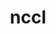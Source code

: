 ---
title: "nccl"
layout: cache
categories: [package, develop]
meta: {"versions": ["2.18.5-1", "2.19.3-1"], "compilers": ["gcc@=11.1.0", "gcc@=11.3.0"], "oss": ["ubuntu20.04", "ubuntu22.04"], "platforms": ["linux"], "targets": ["ppc64le", "x86_64_v3"], "stacks": ["e4s", "e4s-power", "ml-linux-x86_64-cuda", "root"], "num_specs": 53, "num_specs_by_stack": {"e4s-power": 1, "root": 53, "e4s": 1, "ml-linux-x86_64-cuda": 51}}
spec_details: [{"hash": "a7yrdyl4ei7wia5czrpvv3sqpbjwpoy4", "compiler": "gcc@=11.1.0", "versions": ["2.18.5-1"], "os": "ubuntu20.04", "platform": "linux", "target": "ppc64le", "variants": ["build_system=makefile", "+cuda", "cuda_arch=70"], "stacks": ["e4s-power", "root"], "size": "-", "tarball": "https://binaries.spack.io/develop/build_cache/linux-ubuntu20.04-ppc64le/gcc-11.1.0/nccl-2.18.5-1/linux-ubuntu20.04-ppc64le-gcc-11.1.0-nccl-2.18.5-1-a7yrdyl4ei7wia5czrpvv3sqpbjwpoy4.spack"}, {"hash": "flu53zolmqgfcattkd3fptvmnr42c2ve", "compiler": "gcc@=11.1.0", "versions": ["2.18.5-1"], "os": "ubuntu20.04", "platform": "linux", "target": "x86_64_v3", "variants": ["build_system=makefile", "+cuda", "cuda_arch=80"], "stacks": ["e4s", "root"], "size": "-", "tarball": "https://binaries.spack.io/develop/build_cache/linux-ubuntu20.04-x86_64_v3/gcc-11.1.0/nccl-2.18.5-1/linux-ubuntu20.04-x86_64_v3-gcc-11.1.0-nccl-2.18.5-1-flu53zolmqgfcattkd3fptvmnr42c2ve.spack"}, {"hash": "qfrvwtge5d22ftn4drlsh7nv6ul4boqh", "compiler": "gcc@=11.3.0", "versions": ["2.18.5-1"], "os": "ubuntu22.04", "platform": "linux", "target": "x86_64_v3", "variants": ["build_system=makefile", "+cuda", "cuda_arch=80"], "stacks": ["ml-linux-x86_64-cuda", "root"], "size": "-", "tarball": "https://binaries.spack.io/develop/build_cache/linux-ubuntu22.04-x86_64_v3/gcc-11.3.0/nccl-2.18.5-1/linux-ubuntu22.04-x86_64_v3-gcc-11.3.0-nccl-2.18.5-1-qfrvwtge5d22ftn4drlsh7nv6ul4boqh.spack"}, {"hash": "kfj5u3sk6c7m34zkzisyvxwbtp6cqux3", "compiler": "gcc@=11.3.0", "versions": ["2.18.5-1"], "os": "ubuntu22.04", "platform": "linux", "target": "x86_64_v3", "variants": ["build_system=makefile", "+cuda", "cuda_arch=80"], "stacks": ["ml-linux-x86_64-cuda", "root"], "size": "-", "tarball": "https://binaries.spack.io/develop/build_cache/linux-ubuntu22.04-x86_64_v3/gcc-11.3.0/nccl-2.18.5-1/linux-ubuntu22.04-x86_64_v3-gcc-11.3.0-nccl-2.18.5-1-kfj5u3sk6c7m34zkzisyvxwbtp6cqux3.spack"}, {"hash": "ht2oiva6ujviwhfiuxpxrkxvhlz5gwrf", "compiler": "gcc@=11.3.0", "versions": ["2.18.5-1"], "os": "ubuntu22.04", "platform": "linux", "target": "x86_64_v3", "variants": ["build_system=makefile", "+cuda", "cuda_arch=80"], "stacks": ["ml-linux-x86_64-cuda", "root"], "size": "-", "tarball": "https://binaries.spack.io/develop/build_cache/linux-ubuntu22.04-x86_64_v3/gcc-11.3.0/nccl-2.18.5-1/linux-ubuntu22.04-x86_64_v3-gcc-11.3.0-nccl-2.18.5-1-ht2oiva6ujviwhfiuxpxrkxvhlz5gwrf.spack"}, {"hash": "6mekxdeicg4ptpny2r3d7ohmz3ludiik", "compiler": "gcc@=11.3.0", "versions": ["2.18.5-1"], "os": "ubuntu22.04", "platform": "linux", "target": "x86_64_v3", "variants": ["build_system=makefile", "+cuda", "cuda_arch=80"], "stacks": ["ml-linux-x86_64-cuda", "root"], "size": "-", "tarball": "https://binaries.spack.io/develop/build_cache/linux-ubuntu22.04-x86_64_v3/gcc-11.3.0/nccl-2.18.5-1/linux-ubuntu22.04-x86_64_v3-gcc-11.3.0-nccl-2.18.5-1-6mekxdeicg4ptpny2r3d7ohmz3ludiik.spack"}, {"hash": "i6mhlbf4i3tllnqlcgm4pq2ionfdb7vq", "compiler": "gcc@=11.3.0", "versions": ["2.18.5-1"], "os": "ubuntu22.04", "platform": "linux", "target": "x86_64_v3", "variants": ["build_system=makefile", "+cuda", "cuda_arch=80"], "stacks": ["ml-linux-x86_64-cuda", "root"], "size": "-", "tarball": "https://binaries.spack.io/develop/build_cache/linux-ubuntu22.04-x86_64_v3/gcc-11.3.0/nccl-2.18.5-1/linux-ubuntu22.04-x86_64_v3-gcc-11.3.0-nccl-2.18.5-1-i6mhlbf4i3tllnqlcgm4pq2ionfdb7vq.spack"}, {"hash": "hdjrs62ql2xltjcmeshqagfk3waazhka", "compiler": "gcc@=11.3.0", "versions": ["2.18.5-1"], "os": "ubuntu22.04", "platform": "linux", "target": "x86_64_v3", "variants": ["build_system=makefile", "+cuda", "cuda_arch=80"], "stacks": ["ml-linux-x86_64-cuda", "root"], "size": "-", "tarball": "https://binaries.spack.io/develop/build_cache/linux-ubuntu22.04-x86_64_v3/gcc-11.3.0/nccl-2.18.5-1/linux-ubuntu22.04-x86_64_v3-gcc-11.3.0-nccl-2.18.5-1-hdjrs62ql2xltjcmeshqagfk3waazhka.spack"}, {"hash": "iujldlgeyprfxi6w3vvid5pj3q4smlto", "compiler": "gcc@=11.3.0", "versions": ["2.18.5-1"], "os": "ubuntu22.04", "platform": "linux", "target": "x86_64_v3", "variants": ["build_system=makefile", "+cuda", "cuda_arch=80"], "stacks": ["ml-linux-x86_64-cuda", "root"], "size": "-", "tarball": "https://binaries.spack.io/develop/build_cache/linux-ubuntu22.04-x86_64_v3/gcc-11.3.0/nccl-2.18.5-1/linux-ubuntu22.04-x86_64_v3-gcc-11.3.0-nccl-2.18.5-1-iujldlgeyprfxi6w3vvid5pj3q4smlto.spack"}, {"hash": "56ldvsttvjqeqotzyotrpty6in2c4won", "compiler": "gcc@=11.3.0", "versions": ["2.18.5-1"], "os": "ubuntu22.04", "platform": "linux", "target": "x86_64_v3", "variants": ["build_system=makefile", "+cuda", "cuda_arch=80"], "stacks": ["ml-linux-x86_64-cuda", "root"], "size": "-", "tarball": "https://binaries.spack.io/develop/build_cache/linux-ubuntu22.04-x86_64_v3/gcc-11.3.0/nccl-2.18.5-1/linux-ubuntu22.04-x86_64_v3-gcc-11.3.0-nccl-2.18.5-1-56ldvsttvjqeqotzyotrpty6in2c4won.spack"}, {"hash": "j5zgdczpg5ybfp2uwe2gfj7dfmgbk4ai", "compiler": "gcc@=11.3.0", "versions": ["2.18.5-1"], "os": "ubuntu22.04", "platform": "linux", "target": "x86_64_v3", "variants": ["build_system=makefile", "+cuda", "cuda_arch=80"], "stacks": ["ml-linux-x86_64-cuda", "root"], "size": "-", "tarball": "https://binaries.spack.io/develop/build_cache/linux-ubuntu22.04-x86_64_v3/gcc-11.3.0/nccl-2.18.5-1/linux-ubuntu22.04-x86_64_v3-gcc-11.3.0-nccl-2.18.5-1-j5zgdczpg5ybfp2uwe2gfj7dfmgbk4ai.spack"}, {"hash": "dj7ezhmvdpvcoqhktgrjmyhrs6kelpn7", "compiler": "gcc@=11.3.0", "versions": ["2.18.5-1"], "os": "ubuntu22.04", "platform": "linux", "target": "x86_64_v3", "variants": ["build_system=makefile", "+cuda", "cuda_arch=80"], "stacks": ["ml-linux-x86_64-cuda", "root"], "size": "-", "tarball": "https://binaries.spack.io/develop/build_cache/linux-ubuntu22.04-x86_64_v3/gcc-11.3.0/nccl-2.18.5-1/linux-ubuntu22.04-x86_64_v3-gcc-11.3.0-nccl-2.18.5-1-dj7ezhmvdpvcoqhktgrjmyhrs6kelpn7.spack"}, {"hash": "gr6lhbwzxpkapmemdx2eefxfyjmzbdlx", "compiler": "gcc@=11.3.0", "versions": ["2.18.5-1"], "os": "ubuntu22.04", "platform": "linux", "target": "x86_64_v3", "variants": ["build_system=makefile", "+cuda", "cuda_arch=80"], "stacks": ["ml-linux-x86_64-cuda", "root"], "size": "-", "tarball": "https://binaries.spack.io/develop/build_cache/linux-ubuntu22.04-x86_64_v3/gcc-11.3.0/nccl-2.18.5-1/linux-ubuntu22.04-x86_64_v3-gcc-11.3.0-nccl-2.18.5-1-gr6lhbwzxpkapmemdx2eefxfyjmzbdlx.spack"}, {"hash": "5inqei6fkb7dpbzea2lqkbve3jqukide", "compiler": "gcc@=11.3.0", "versions": ["2.18.5-1"], "os": "ubuntu22.04", "platform": "linux", "target": "x86_64_v3", "variants": ["build_system=makefile", "+cuda", "cuda_arch=80"], "stacks": ["ml-linux-x86_64-cuda", "root"], "size": "-", "tarball": "https://binaries.spack.io/develop/build_cache/linux-ubuntu22.04-x86_64_v3/gcc-11.3.0/nccl-2.18.5-1/linux-ubuntu22.04-x86_64_v3-gcc-11.3.0-nccl-2.18.5-1-5inqei6fkb7dpbzea2lqkbve3jqukide.spack"}, {"hash": "5l5otoumpwpnksomvb4nxvo4x5miediv", "compiler": "gcc@=11.3.0", "versions": ["2.18.5-1"], "os": "ubuntu22.04", "platform": "linux", "target": "x86_64_v3", "variants": ["build_system=makefile", "+cuda", "cuda_arch=80"], "stacks": ["ml-linux-x86_64-cuda", "root"], "size": "-", "tarball": "https://binaries.spack.io/develop/build_cache/linux-ubuntu22.04-x86_64_v3/gcc-11.3.0/nccl-2.18.5-1/linux-ubuntu22.04-x86_64_v3-gcc-11.3.0-nccl-2.18.5-1-5l5otoumpwpnksomvb4nxvo4x5miediv.spack"}, {"hash": "bic5n3ol6omxvefltd5uhxsb6l5qt4a7", "compiler": "gcc@=11.3.0", "versions": ["2.18.5-1"], "os": "ubuntu22.04", "platform": "linux", "target": "x86_64_v3", "variants": ["build_system=makefile", "+cuda", "cuda_arch=80"], "stacks": ["ml-linux-x86_64-cuda", "root"], "size": "-", "tarball": "https://binaries.spack.io/develop/build_cache/linux-ubuntu22.04-x86_64_v3/gcc-11.3.0/nccl-2.18.5-1/linux-ubuntu22.04-x86_64_v3-gcc-11.3.0-nccl-2.18.5-1-bic5n3ol6omxvefltd5uhxsb6l5qt4a7.spack"}, {"hash": "aoukodsqih2ihwo3i7afaszddo63zwfc", "compiler": "gcc@=11.3.0", "versions": ["2.18.5-1"], "os": "ubuntu22.04", "platform": "linux", "target": "x86_64_v3", "variants": ["build_system=makefile", "+cuda", "cuda_arch=80"], "stacks": ["ml-linux-x86_64-cuda", "root"], "size": "-", "tarball": "https://binaries.spack.io/develop/build_cache/linux-ubuntu22.04-x86_64_v3/gcc-11.3.0/nccl-2.18.5-1/linux-ubuntu22.04-x86_64_v3-gcc-11.3.0-nccl-2.18.5-1-aoukodsqih2ihwo3i7afaszddo63zwfc.spack"}, {"hash": "eem6jzpw2t2yw663qg32br65y2q2jd7o", "compiler": "gcc@=11.3.0", "versions": ["2.18.5-1"], "os": "ubuntu22.04", "platform": "linux", "target": "x86_64_v3", "variants": ["build_system=makefile", "+cuda", "cuda_arch=80"], "stacks": ["ml-linux-x86_64-cuda", "root"], "size": "-", "tarball": "https://binaries.spack.io/develop/build_cache/linux-ubuntu22.04-x86_64_v3/gcc-11.3.0/nccl-2.18.5-1/linux-ubuntu22.04-x86_64_v3-gcc-11.3.0-nccl-2.18.5-1-eem6jzpw2t2yw663qg32br65y2q2jd7o.spack"}, {"hash": "55n773k7xvv2spwf7mzf4r6e4f24tfmr", "compiler": "gcc@=11.3.0", "versions": ["2.18.5-1"], "os": "ubuntu22.04", "platform": "linux", "target": "x86_64_v3", "variants": ["build_system=makefile", "+cuda", "cuda_arch=80"], "stacks": ["ml-linux-x86_64-cuda", "root"], "size": "-", "tarball": "https://binaries.spack.io/develop/build_cache/linux-ubuntu22.04-x86_64_v3/gcc-11.3.0/nccl-2.18.5-1/linux-ubuntu22.04-x86_64_v3-gcc-11.3.0-nccl-2.18.5-1-55n773k7xvv2spwf7mzf4r6e4f24tfmr.spack"}, {"hash": "oxwwi7urbnr25uyrya6lu6km3g6iybn7", "compiler": "gcc@=11.3.0", "versions": ["2.18.5-1"], "os": "ubuntu22.04", "platform": "linux", "target": "x86_64_v3", "variants": ["build_system=makefile", "+cuda", "cuda_arch=80"], "stacks": ["ml-linux-x86_64-cuda", "root"], "size": "-", "tarball": "https://binaries.spack.io/develop/build_cache/linux-ubuntu22.04-x86_64_v3/gcc-11.3.0/nccl-2.18.5-1/linux-ubuntu22.04-x86_64_v3-gcc-11.3.0-nccl-2.18.5-1-oxwwi7urbnr25uyrya6lu6km3g6iybn7.spack"}, {"hash": "bc2zzyzs4p7q4hsy7jigqxnjkeetoev6", "compiler": "gcc@=11.3.0", "versions": ["2.18.5-1"], "os": "ubuntu22.04", "platform": "linux", "target": "x86_64_v3", "variants": ["build_system=makefile", "+cuda", "cuda_arch=80"], "stacks": ["ml-linux-x86_64-cuda", "root"], "size": "-", "tarball": "https://binaries.spack.io/develop/build_cache/linux-ubuntu22.04-x86_64_v3/gcc-11.3.0/nccl-2.18.5-1/linux-ubuntu22.04-x86_64_v3-gcc-11.3.0-nccl-2.18.5-1-bc2zzyzs4p7q4hsy7jigqxnjkeetoev6.spack"}, {"hash": "g667gah2vnhw3o3lob3gxctll6hb4iqd", "compiler": "gcc@=11.3.0", "versions": ["2.18.5-1"], "os": "ubuntu22.04", "platform": "linux", "target": "x86_64_v3", "variants": ["build_system=makefile", "+cuda", "cuda_arch=80"], "stacks": ["ml-linux-x86_64-cuda", "root"], "size": "-", "tarball": "https://binaries.spack.io/develop/build_cache/linux-ubuntu22.04-x86_64_v3/gcc-11.3.0/nccl-2.18.5-1/linux-ubuntu22.04-x86_64_v3-gcc-11.3.0-nccl-2.18.5-1-g667gah2vnhw3o3lob3gxctll6hb4iqd.spack"}, {"hash": "7tpqikvfe7qmhft7spp6wafkya67ui4z", "compiler": "gcc@=11.3.0", "versions": ["2.18.5-1"], "os": "ubuntu22.04", "platform": "linux", "target": "x86_64_v3", "variants": ["build_system=makefile", "+cuda", "cuda_arch=80"], "stacks": ["ml-linux-x86_64-cuda", "root"], "size": "-", "tarball": "https://binaries.spack.io/develop/build_cache/linux-ubuntu22.04-x86_64_v3/gcc-11.3.0/nccl-2.18.5-1/linux-ubuntu22.04-x86_64_v3-gcc-11.3.0-nccl-2.18.5-1-7tpqikvfe7qmhft7spp6wafkya67ui4z.spack"}, {"hash": "eerj7wwm3spvvvfpcvbkscw7lejbyues", "compiler": "gcc@=11.3.0", "versions": ["2.18.5-1"], "os": "ubuntu22.04", "platform": "linux", "target": "x86_64_v3", "variants": ["build_system=makefile", "+cuda", "cuda_arch=80"], "stacks": ["ml-linux-x86_64-cuda", "root"], "size": "-", "tarball": "https://binaries.spack.io/develop/build_cache/linux-ubuntu22.04-x86_64_v3/gcc-11.3.0/nccl-2.18.5-1/linux-ubuntu22.04-x86_64_v3-gcc-11.3.0-nccl-2.18.5-1-eerj7wwm3spvvvfpcvbkscw7lejbyues.spack"}, {"hash": "7a6vtvbt4e7kvo5tmz6fjeq22hpqhjf3", "compiler": "gcc@=11.3.0", "versions": ["2.18.5-1"], "os": "ubuntu22.04", "platform": "linux", "target": "x86_64_v3", "variants": ["build_system=makefile", "+cuda", "cuda_arch=80"], "stacks": ["ml-linux-x86_64-cuda", "root"], "size": "-", "tarball": "https://binaries.spack.io/develop/build_cache/linux-ubuntu22.04-x86_64_v3/gcc-11.3.0/nccl-2.18.5-1/linux-ubuntu22.04-x86_64_v3-gcc-11.3.0-nccl-2.18.5-1-7a6vtvbt4e7kvo5tmz6fjeq22hpqhjf3.spack"}, {"hash": "lzble53nvktmyplzzf2icvizykf3wmtp", "compiler": "gcc@=11.3.0", "versions": ["2.18.5-1"], "os": "ubuntu22.04", "platform": "linux", "target": "x86_64_v3", "variants": ["build_system=makefile", "+cuda", "cuda_arch=80"], "stacks": ["ml-linux-x86_64-cuda", "root"], "size": "-", "tarball": "https://binaries.spack.io/develop/build_cache/linux-ubuntu22.04-x86_64_v3/gcc-11.3.0/nccl-2.18.5-1/linux-ubuntu22.04-x86_64_v3-gcc-11.3.0-nccl-2.18.5-1-lzble53nvktmyplzzf2icvizykf3wmtp.spack"}, {"hash": "puaxz2dixun5a4idwncjify3tp4dli4s", "compiler": "gcc@=11.3.0", "versions": ["2.18.5-1"], "os": "ubuntu22.04", "platform": "linux", "target": "x86_64_v3", "variants": ["build_system=makefile", "+cuda", "cuda_arch=80"], "stacks": ["ml-linux-x86_64-cuda", "root"], "size": "-", "tarball": "https://binaries.spack.io/develop/build_cache/linux-ubuntu22.04-x86_64_v3/gcc-11.3.0/nccl-2.18.5-1/linux-ubuntu22.04-x86_64_v3-gcc-11.3.0-nccl-2.18.5-1-puaxz2dixun5a4idwncjify3tp4dli4s.spack"}, {"hash": "pkn3ozi6xodcy6milalhji4jsfmqsiyp", "compiler": "gcc@=11.3.0", "versions": ["2.18.5-1"], "os": "ubuntu22.04", "platform": "linux", "target": "x86_64_v3", "variants": ["build_system=makefile", "+cuda", "cuda_arch=80"], "stacks": ["ml-linux-x86_64-cuda", "root"], "size": "-", "tarball": "https://binaries.spack.io/develop/build_cache/linux-ubuntu22.04-x86_64_v3/gcc-11.3.0/nccl-2.18.5-1/linux-ubuntu22.04-x86_64_v3-gcc-11.3.0-nccl-2.18.5-1-pkn3ozi6xodcy6milalhji4jsfmqsiyp.spack"}, {"hash": "mswysu3a3wwbgay4bjhfs5fqsnur24e7", "compiler": "gcc@=11.3.0", "versions": ["2.18.5-1"], "os": "ubuntu22.04", "platform": "linux", "target": "x86_64_v3", "variants": ["build_system=makefile", "+cuda", "cuda_arch=80"], "stacks": ["ml-linux-x86_64-cuda", "root"], "size": "-", "tarball": "https://binaries.spack.io/develop/build_cache/linux-ubuntu22.04-x86_64_v3/gcc-11.3.0/nccl-2.18.5-1/linux-ubuntu22.04-x86_64_v3-gcc-11.3.0-nccl-2.18.5-1-mswysu3a3wwbgay4bjhfs5fqsnur24e7.spack"}, {"hash": "qf5gd3etaw7ksqxulxljjazg3omb4weo", "compiler": "gcc@=11.3.0", "versions": ["2.18.5-1"], "os": "ubuntu22.04", "platform": "linux", "target": "x86_64_v3", "variants": ["build_system=makefile", "+cuda", "cuda_arch=80"], "stacks": ["ml-linux-x86_64-cuda", "root"], "size": "-", "tarball": "https://binaries.spack.io/develop/build_cache/linux-ubuntu22.04-x86_64_v3/gcc-11.3.0/nccl-2.18.5-1/linux-ubuntu22.04-x86_64_v3-gcc-11.3.0-nccl-2.18.5-1-qf5gd3etaw7ksqxulxljjazg3omb4weo.spack"}, {"hash": "zflewd423mgsdlyjzqsezmdgm2gmnb4a", "compiler": "gcc@=11.3.0", "versions": ["2.18.5-1"], "os": "ubuntu22.04", "platform": "linux", "target": "x86_64_v3", "variants": ["build_system=makefile", "+cuda", "cuda_arch=80"], "stacks": ["ml-linux-x86_64-cuda", "root"], "size": "-", "tarball": "https://binaries.spack.io/develop/build_cache/linux-ubuntu22.04-x86_64_v3/gcc-11.3.0/nccl-2.18.5-1/linux-ubuntu22.04-x86_64_v3-gcc-11.3.0-nccl-2.18.5-1-zflewd423mgsdlyjzqsezmdgm2gmnb4a.spack"}, {"hash": "xskoy7ggdb53wivvebwiergde4lvglgr", "compiler": "gcc@=11.3.0", "versions": ["2.18.5-1"], "os": "ubuntu22.04", "platform": "linux", "target": "x86_64_v3", "variants": ["build_system=makefile", "+cuda", "cuda_arch=80"], "stacks": ["ml-linux-x86_64-cuda", "root"], "size": "-", "tarball": "https://binaries.spack.io/develop/build_cache/linux-ubuntu22.04-x86_64_v3/gcc-11.3.0/nccl-2.18.5-1/linux-ubuntu22.04-x86_64_v3-gcc-11.3.0-nccl-2.18.5-1-xskoy7ggdb53wivvebwiergde4lvglgr.spack"}, {"hash": "qufx3ivkix5tc5wcblmvegcri4zeue3w", "compiler": "gcc@=11.3.0", "versions": ["2.18.5-1"], "os": "ubuntu22.04", "platform": "linux", "target": "x86_64_v3", "variants": ["build_system=makefile", "+cuda", "cuda_arch=80"], "stacks": ["ml-linux-x86_64-cuda", "root"], "size": "-", "tarball": "https://binaries.spack.io/develop/build_cache/linux-ubuntu22.04-x86_64_v3/gcc-11.3.0/nccl-2.18.5-1/linux-ubuntu22.04-x86_64_v3-gcc-11.3.0-nccl-2.18.5-1-qufx3ivkix5tc5wcblmvegcri4zeue3w.spack"}, {"hash": "qt6z7bruqqptomwcx25gnp675i2rgklw", "compiler": "gcc@=11.3.0", "versions": ["2.18.5-1"], "os": "ubuntu22.04", "platform": "linux", "target": "x86_64_v3", "variants": ["build_system=makefile", "+cuda", "cuda_arch=80"], "stacks": ["ml-linux-x86_64-cuda", "root"], "size": "-", "tarball": "https://binaries.spack.io/develop/build_cache/linux-ubuntu22.04-x86_64_v3/gcc-11.3.0/nccl-2.18.5-1/linux-ubuntu22.04-x86_64_v3-gcc-11.3.0-nccl-2.18.5-1-qt6z7bruqqptomwcx25gnp675i2rgklw.spack"}, {"hash": "tifjlbsahge5pytrlzi47f73l7jly2su", "compiler": "gcc@=11.3.0", "versions": ["2.18.5-1"], "os": "ubuntu22.04", "platform": "linux", "target": "x86_64_v3", "variants": ["build_system=makefile", "+cuda", "cuda_arch=80"], "stacks": ["ml-linux-x86_64-cuda", "root"], "size": "-", "tarball": "https://binaries.spack.io/develop/build_cache/linux-ubuntu22.04-x86_64_v3/gcc-11.3.0/nccl-2.18.5-1/linux-ubuntu22.04-x86_64_v3-gcc-11.3.0-nccl-2.18.5-1-tifjlbsahge5pytrlzi47f73l7jly2su.spack"}, {"hash": "un5bt3j47jjs5sap7vx4oeijwribb33g", "compiler": "gcc@=11.3.0", "versions": ["2.18.5-1"], "os": "ubuntu22.04", "platform": "linux", "target": "x86_64_v3", "variants": ["build_system=makefile", "+cuda", "cuda_arch=80"], "stacks": ["ml-linux-x86_64-cuda", "root"], "size": "-", "tarball": "https://binaries.spack.io/develop/build_cache/linux-ubuntu22.04-x86_64_v3/gcc-11.3.0/nccl-2.18.5-1/linux-ubuntu22.04-x86_64_v3-gcc-11.3.0-nccl-2.18.5-1-un5bt3j47jjs5sap7vx4oeijwribb33g.spack"}, {"hash": "uvxhgy27lx57grgrc5oh3wxlz244ggcq", "compiler": "gcc@=11.3.0", "versions": ["2.18.5-1"], "os": "ubuntu22.04", "platform": "linux", "target": "x86_64_v3", "variants": ["build_system=makefile", "+cuda", "cuda_arch=80"], "stacks": ["ml-linux-x86_64-cuda", "root"], "size": "-", "tarball": "https://binaries.spack.io/develop/build_cache/linux-ubuntu22.04-x86_64_v3/gcc-11.3.0/nccl-2.18.5-1/linux-ubuntu22.04-x86_64_v3-gcc-11.3.0-nccl-2.18.5-1-uvxhgy27lx57grgrc5oh3wxlz244ggcq.spack"}, {"hash": "rms3awtxzztcln5u4lax26ukivf2baak", "compiler": "gcc@=11.3.0", "versions": ["2.18.5-1"], "os": "ubuntu22.04", "platform": "linux", "target": "x86_64_v3", "variants": ["build_system=makefile", "+cuda", "cuda_arch=80"], "stacks": ["ml-linux-x86_64-cuda", "root"], "size": "-", "tarball": "https://binaries.spack.io/develop/build_cache/linux-ubuntu22.04-x86_64_v3/gcc-11.3.0/nccl-2.18.5-1/linux-ubuntu22.04-x86_64_v3-gcc-11.3.0-nccl-2.18.5-1-rms3awtxzztcln5u4lax26ukivf2baak.spack"}, {"hash": "xxvr527fujefgxb7snsfjeci3n34o372", "compiler": "gcc@=11.3.0", "versions": ["2.18.5-1"], "os": "ubuntu22.04", "platform": "linux", "target": "x86_64_v3", "variants": ["build_system=makefile", "+cuda", "cuda_arch=80"], "stacks": ["ml-linux-x86_64-cuda", "root"], "size": "-", "tarball": "https://binaries.spack.io/develop/build_cache/linux-ubuntu22.04-x86_64_v3/gcc-11.3.0/nccl-2.18.5-1/linux-ubuntu22.04-x86_64_v3-gcc-11.3.0-nccl-2.18.5-1-xxvr527fujefgxb7snsfjeci3n34o372.spack"}, {"hash": "xehzk3jygt7xby4fcfgnviy5utuaexj6", "compiler": "gcc@=11.3.0", "versions": ["2.18.5-1"], "os": "ubuntu22.04", "platform": "linux", "target": "x86_64_v3", "variants": ["build_system=makefile", "+cuda", "cuda_arch=80"], "stacks": ["ml-linux-x86_64-cuda", "root"], "size": "-", "tarball": "https://binaries.spack.io/develop/build_cache/linux-ubuntu22.04-x86_64_v3/gcc-11.3.0/nccl-2.18.5-1/linux-ubuntu22.04-x86_64_v3-gcc-11.3.0-nccl-2.18.5-1-xehzk3jygt7xby4fcfgnviy5utuaexj6.spack"}, {"hash": "v5stulbkt2cwxuil2476mftfeehfa7mq", "compiler": "gcc@=11.3.0", "versions": ["2.18.5-1"], "os": "ubuntu22.04", "platform": "linux", "target": "x86_64_v3", "variants": ["build_system=makefile", "+cuda", "cuda_arch=80"], "stacks": ["ml-linux-x86_64-cuda", "root"], "size": "-", "tarball": "https://binaries.spack.io/develop/build_cache/linux-ubuntu22.04-x86_64_v3/gcc-11.3.0/nccl-2.18.5-1/linux-ubuntu22.04-x86_64_v3-gcc-11.3.0-nccl-2.18.5-1-v5stulbkt2cwxuil2476mftfeehfa7mq.spack"}, {"hash": "7emeobbehwdopcn6luexwcmpdxpx2sn2", "compiler": "gcc@=11.3.0", "versions": ["2.19.3-1"], "os": "ubuntu22.04", "platform": "linux", "target": "x86_64_v3", "variants": ["build_system=makefile", "+cuda", "cuda_arch=80"], "stacks": ["ml-linux-x86_64-cuda", "root"], "size": "-", "tarball": "https://binaries.spack.io/develop/build_cache/linux-ubuntu22.04-x86_64_v3/gcc-11.3.0/nccl-2.19.3-1/linux-ubuntu22.04-x86_64_v3-gcc-11.3.0-nccl-2.19.3-1-7emeobbehwdopcn6luexwcmpdxpx2sn2.spack"}, {"hash": "wb7jeu6t4byrrtgid4a3e3g4del2jhke", "compiler": "gcc@=11.3.0", "versions": ["2.18.5-1"], "os": "ubuntu22.04", "platform": "linux", "target": "x86_64_v3", "variants": ["build_system=makefile", "+cuda", "cuda_arch=80"], "stacks": ["ml-linux-x86_64-cuda", "root"], "size": "-", "tarball": "https://binaries.spack.io/develop/build_cache/linux-ubuntu22.04-x86_64_v3/gcc-11.3.0/nccl-2.18.5-1/linux-ubuntu22.04-x86_64_v3-gcc-11.3.0-nccl-2.18.5-1-wb7jeu6t4byrrtgid4a3e3g4del2jhke.spack"}, {"hash": "wkfz6njp7m2eqfkiojfh3w53i2ufeplx", "compiler": "gcc@=11.3.0", "versions": ["2.18.5-1"], "os": "ubuntu22.04", "platform": "linux", "target": "x86_64_v3", "variants": ["build_system=makefile", "+cuda", "cuda_arch=80"], "stacks": ["ml-linux-x86_64-cuda", "root"], "size": "-", "tarball": "https://binaries.spack.io/develop/build_cache/linux-ubuntu22.04-x86_64_v3/gcc-11.3.0/nccl-2.18.5-1/linux-ubuntu22.04-x86_64_v3-gcc-11.3.0-nccl-2.18.5-1-wkfz6njp7m2eqfkiojfh3w53i2ufeplx.spack"}, {"hash": "gkhwknbj2vlmmbfm7moawcjefldbxjnm", "compiler": "gcc@=11.3.0", "versions": ["2.19.3-1"], "os": "ubuntu22.04", "platform": "linux", "target": "x86_64_v3", "variants": ["build_system=makefile", "+cuda", "cuda_arch=80"], "stacks": ["ml-linux-x86_64-cuda", "root"], "size": "-", "tarball": "https://binaries.spack.io/develop/build_cache/linux-ubuntu22.04-x86_64_v3/gcc-11.3.0/nccl-2.19.3-1/linux-ubuntu22.04-x86_64_v3-gcc-11.3.0-nccl-2.19.3-1-gkhwknbj2vlmmbfm7moawcjefldbxjnm.spack"}, {"hash": "jak6n3xht3m44ow5bgcizajmtpewxgj2", "compiler": "gcc@=11.3.0", "versions": ["2.19.3-1"], "os": "ubuntu22.04", "platform": "linux", "target": "x86_64_v3", "variants": ["build_system=makefile", "+cuda", "cuda_arch=80"], "stacks": ["ml-linux-x86_64-cuda", "root"], "size": "-", "tarball": "https://binaries.spack.io/develop/build_cache/linux-ubuntu22.04-x86_64_v3/gcc-11.3.0/nccl-2.19.3-1/linux-ubuntu22.04-x86_64_v3-gcc-11.3.0-nccl-2.19.3-1-jak6n3xht3m44ow5bgcizajmtpewxgj2.spack"}, {"hash": "sw3pznbpgqglccfha6pcqhx6uqeeynfl", "compiler": "gcc@=11.3.0", "versions": ["2.18.5-1"], "os": "ubuntu22.04", "platform": "linux", "target": "x86_64_v3", "variants": ["build_system=makefile", "+cuda", "cuda_arch=80"], "stacks": ["ml-linux-x86_64-cuda", "root"], "size": "-", "tarball": "https://binaries.spack.io/develop/build_cache/linux-ubuntu22.04-x86_64_v3/gcc-11.3.0/nccl-2.18.5-1/linux-ubuntu22.04-x86_64_v3-gcc-11.3.0-nccl-2.18.5-1-sw3pznbpgqglccfha6pcqhx6uqeeynfl.spack"}, {"hash": "uk74mvzqhe52lkbz4eo44b3hahrwoyue", "compiler": "gcc@=11.3.0", "versions": ["2.18.5-1"], "os": "ubuntu22.04", "platform": "linux", "target": "x86_64_v3", "variants": ["build_system=makefile", "+cuda", "cuda_arch=80"], "stacks": ["ml-linux-x86_64-cuda", "root"], "size": "-", "tarball": "https://binaries.spack.io/develop/build_cache/linux-ubuntu22.04-x86_64_v3/gcc-11.3.0/nccl-2.18.5-1/linux-ubuntu22.04-x86_64_v3-gcc-11.3.0-nccl-2.18.5-1-uk74mvzqhe52lkbz4eo44b3hahrwoyue.spack"}, {"hash": "xldf5fmkxd4svtn7uw2xyu75aoxrqcni", "compiler": "gcc@=11.3.0", "versions": ["2.18.5-1"], "os": "ubuntu22.04", "platform": "linux", "target": "x86_64_v3", "variants": ["build_system=makefile", "+cuda", "cuda_arch=80"], "stacks": ["ml-linux-x86_64-cuda", "root"], "size": "-", "tarball": "https://binaries.spack.io/develop/build_cache/linux-ubuntu22.04-x86_64_v3/gcc-11.3.0/nccl-2.18.5-1/linux-ubuntu22.04-x86_64_v3-gcc-11.3.0-nccl-2.18.5-1-xldf5fmkxd4svtn7uw2xyu75aoxrqcni.spack"}, {"hash": "xodke2vlc3n4jolr5qo6v5e4msypx4kq", "compiler": "gcc@=11.3.0", "versions": ["2.18.5-1"], "os": "ubuntu22.04", "platform": "linux", "target": "x86_64_v3", "variants": ["build_system=makefile", "+cuda", "cuda_arch=80"], "stacks": ["ml-linux-x86_64-cuda", "root"], "size": "-", "tarball": "https://binaries.spack.io/develop/build_cache/linux-ubuntu22.04-x86_64_v3/gcc-11.3.0/nccl-2.18.5-1/linux-ubuntu22.04-x86_64_v3-gcc-11.3.0-nccl-2.18.5-1-xodke2vlc3n4jolr5qo6v5e4msypx4kq.spack"}, {"hash": "wtz5lcg2rtgagb33ykhp6q6erps4575v", "compiler": "gcc@=11.3.0", "versions": ["2.18.5-1"], "os": "ubuntu22.04", "platform": "linux", "target": "x86_64_v3", "variants": ["build_system=makefile", "+cuda", "cuda_arch=80"], "stacks": ["ml-linux-x86_64-cuda", "root"], "size": "-", "tarball": "https://binaries.spack.io/develop/build_cache/linux-ubuntu22.04-x86_64_v3/gcc-11.3.0/nccl-2.18.5-1/linux-ubuntu22.04-x86_64_v3-gcc-11.3.0-nccl-2.18.5-1-wtz5lcg2rtgagb33ykhp6q6erps4575v.spack"}, {"hash": "zgj2jfwe7la5wbkasxfuob77buztnsrf", "compiler": "gcc@=11.3.0", "versions": ["2.18.5-1"], "os": "ubuntu22.04", "platform": "linux", "target": "x86_64_v3", "variants": ["build_system=makefile", "+cuda", "cuda_arch=80"], "stacks": ["ml-linux-x86_64-cuda", "root"], "size": "-", "tarball": "https://binaries.spack.io/develop/build_cache/linux-ubuntu22.04-x86_64_v3/gcc-11.3.0/nccl-2.18.5-1/linux-ubuntu22.04-x86_64_v3-gcc-11.3.0-nccl-2.18.5-1-zgj2jfwe7la5wbkasxfuob77buztnsrf.spack"}, {"hash": "ysjiokzrnnydf33sfejgtnxorcq4z4fw", "compiler": "gcc@=11.3.0", "versions": ["2.18.5-1"], "os": "ubuntu22.04", "platform": "linux", "target": "x86_64_v3", "variants": ["build_system=makefile", "+cuda", "cuda_arch=80"], "stacks": ["ml-linux-x86_64-cuda", "root"], "size": "-", "tarball": "https://binaries.spack.io/develop/build_cache/linux-ubuntu22.04-x86_64_v3/gcc-11.3.0/nccl-2.18.5-1/linux-ubuntu22.04-x86_64_v3-gcc-11.3.0-nccl-2.18.5-1-ysjiokzrnnydf33sfejgtnxorcq4z4fw.spack"}]
---